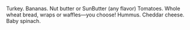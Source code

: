 Turkey.
Bananas.
Nut butter or SunButter (any flavor)
Tomatoes.
Whole wheat bread, wraps or waffles—you choose!
Hummus.
Cheddar cheese.
Baby spinach.